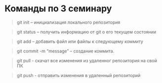 # Команды по 3 семинару

> git init – инициализация локального репозитория

> git status – получить информацию от git о его текущем состоянии

> git add – добавить файл или файлы к следующему коммиту

> git commit -m “message” – создание коммита.

> git pull -  скачат все изменения из удаленног репозитория на свой ПК

> git push - отправить изменения в удаленный репозиторий